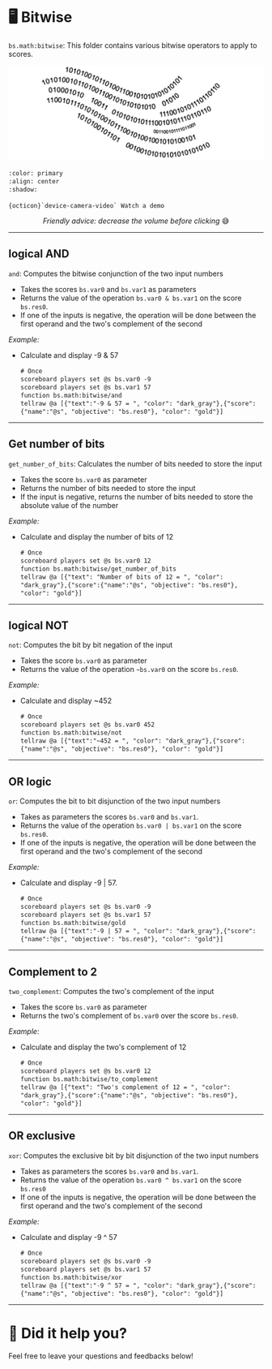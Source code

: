# 🖥️ Bitwise

`bs.math:bitwise`: This folder contains various bitwise operators to
apply to scores.

<div align=center>

![](img/bitwise.png)

</div>

```{button-link} https://youtu.be/itgPhvTMSZQ
:color: primary
:align: center
:shadow:

{octicon}`device-camera-video` Watch a demo
```

<div align=center>

_Friendly advice: decrease the volume before clicking_ 😅

</div>

---

## logical AND

`and`: Computes the bitwise conjunction of the two input numbers

-  Takes the scores `bs.var0` and `bs.var1` as parameters
-  Returns the value of the operation `bs.var0 & bs.var1` on the
   score `bs.res0`.
-  If one of the inputs is negative, the operation will be done between
   the first operand and the two's complement of the second

*Example:*

-  Calculate and display -9 & 57
   ```
   # Once
   scoreboard players set @s bs.var0 -9
   scoreboard players set @s bs.var1 57
   function bs.math:bitwise/and
   tellraw @a [{"text":"-9 & 57 = ", "color": "dark_gray"},{"score":{"name":"@s", "objective": "bs.res0"}, "color": "gold"}]
   ```

---

## Get number of bits

`get_number_of_bits`: Calculates the number of bits needed to store
the input

-  Takes the score `bs.var0` as parameter
-  Returns the number of bits needed to store the input
-  If the input is negative, returns the number of bits needed to store
   the absolute value of the number

*Example:*

-  Calculate and display the number of bits of 12
   ```
   # Once
   scoreboard players set @s bs.var0 12
   function bs.math:bitwise/get_number_of_bits
   tellraw @a [{"text": "Number of bits of 12 = ", "color": "dark_gray"},{"score":{"name":"@s", "objective": "bs.res0"}, "color": "gold"}]
   ```

---

## logical NOT

`not`: Computes the bit by bit negation of the input

-  Takes the score `bs.var0` as parameter
-  Returns the value of the operation `~bs.var0` on the score
   `bs.res0`.

*Example:*

-  Calculate and display ~452
   ```
   # Once
   scoreboard players set @s bs.var0 452
   function bs.math:bitwise/not
   tellraw @a [{"text":"~452 = ", "color": "dark_gray"},{"score":{"name":"@s", "objective": "bs.res0"}, "color": "gold"}]
   ```

---

## OR logic

`or`: Computes the bit to bit disjunction of the two input numbers

-  Takes as parameters the scores `bs.var0` and `bs.var1`.
-  Returns the value of the operation `bs.var0 | bs.var1` on the
   score `bs.res0`.
-  If one of the inputs is negative, the operation will be done between
   the first operand and the two's complement of the second

*Example:*

-  Calculate and display -9 \| 57.
   ```
   # Once
   scoreboard players set @s bs.var0 -9
   scoreboard players set @s bs.var1 57
   function bs.math:bitwise/gold
   tellraw @a [{"text":"-9 | 57 = ", "color": "dark_gray"},{"score":{"name":"@s", "objective": "bs.res0"}, "color": "gold"}]
   ```

---

## Complement to 2

`two_complement`: Computes the two's complement of the input

-  Takes the score `bs.var0` as parameter
-  Returns the two's complement of `bs.var0` over the score
   `bs.res0`.

*Example:*

-  Calculate and display the two's complement of 12
   ```
   # Once
   scoreboard players set @s bs.var0 12
   function bs.math:bitwise/to_complement
   tellraw @a [{"text": "Two's complement of 12 = ", "color": "dark_gray"},{"score":{"name":"@s", "objective": "bs.res0"}, "color": "gold"}]
   ```

---

## OR exclusive

`xor`: Computes the exclusive bit by bit disjunction of the two input
numbers

-  Takes as parameters the scores `bs.var0` and `bs.var1`.
-  Returns the value of the operation `bs.var0 ^ bs.var1` on the
   score `bs.res0`
-  If one of the inputs is negative, the operation will be done between
   the first operand and the two's complement of the second

*Example:*

-  Calculate and display -9 ^ 57
   ```
   # Once
   scoreboard players set @s bs.var0 -9
   scoreboard players set @s bs.var1 57
   function bs.math:bitwise/xor
   tellraw @a [{"text":"-9 ^ 57 = ", "color": "dark_gray"},{"score":{"name":"@s", "objective": "bs.res0"}, "color": "gold"}]
   ```

---

# 💬 Did it help you?

Feel free to leave your questions and feedbacks below!

<script src="https://giscus.app/client.js"
        data-repo="Gunivers/Glibs"
        data-repo-id="R_kgDOHQjqYg"
        data-category="Documentation"
        data-category-id="DIC_kwDOHQjqYs4CUQpy"
        data-mapping="title"
        data-strict="0"
        data-reactions-enabled="1"
        data-emit-metadata="0"
        data-input-position="bottom"
        data-theme="light"
        data-lang="fr"
        data-loading="lazy"
        crossorigin="anonymous"
        async>
</script>